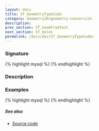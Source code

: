 ```yaml
---
layout: docs
title: ST_GeometryTypeCode
category: Geometry2D/geometry-conversion
description: 
prev_section: ST_GeomFromText
next_section: ST_Holes
permalink: /docs/dev/ST_GeometryTypeCode/
---
```


### Signature

{% highlight mysql %}
{% endhighlight %}

### Description

### Examples

{% highlight mysql %}
{% endhighlight %}

##### See also

* <a href="https://github.com/irstv/H2GIS/blob/a8e61ea7f1953d1bad194af926a568f7bc9aac96/h2spatial/src/main/java/org/h2gis/h2spatial/internal/function/spatial/properties/ST_GeometryTypeCode.java" target="_blank">Source code</a>

